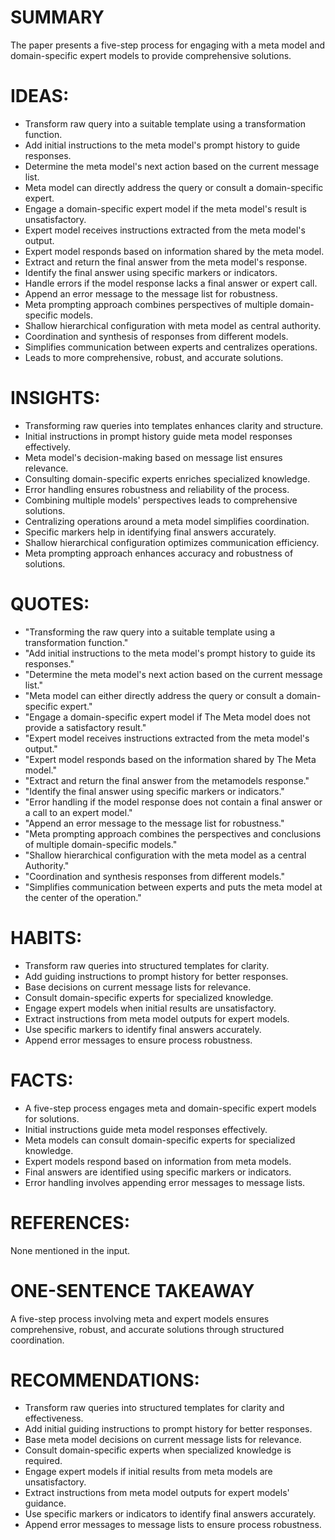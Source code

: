 # SUMMARY
The paper presents a five-step process for engaging with a meta model and domain-specific expert models to provide comprehensive solutions.

# IDEAS:
- Transform raw query into a suitable template using a transformation function.
- Add initial instructions to the meta model's prompt history to guide responses.
- Determine the meta model's next action based on the current message list.
- Meta model can directly address the query or consult a domain-specific expert.
- Engage a domain-specific expert model if the meta model's result is unsatisfactory.
- Expert model receives instructions extracted from the meta model's output.
- Expert model responds based on information shared by the meta model.
- Extract and return the final answer from the meta model's response.
- Identify the final answer using specific markers or indicators.
- Handle errors if the model response lacks a final answer or expert call.
- Append an error message to the message list for robustness.
- Meta prompting approach combines perspectives of multiple domain-specific models.
- Shallow hierarchical configuration with meta model as central authority.
- Coordination and synthesis of responses from different models.
- Simplifies communication between experts and centralizes operations.
- Leads to more comprehensive, robust, and accurate solutions.

# INSIGHTS:
- Transforming raw queries into templates enhances clarity and structure.
- Initial instructions in prompt history guide meta model responses effectively.
- Meta model's decision-making based on message list ensures relevance.
- Consulting domain-specific experts enriches specialized knowledge.
- Error handling ensures robustness and reliability of the process.
- Combining multiple models' perspectives leads to comprehensive solutions.
- Centralizing operations around a meta model simplifies coordination.
- Specific markers help in identifying final answers accurately.
- Shallow hierarchical configuration optimizes communication efficiency.
- Meta prompting approach enhances accuracy and robustness of solutions.

# QUOTES:
- "Transforming the raw query into a suitable template using a transformation function."
- "Add initial instructions to the meta model's prompt history to guide its responses."
- "Determine the meta model's next action based on the current message list."
- "Meta model can either directly address the query or consult a domain-specific expert."
- "Engage a domain-specific expert model if The Meta model does not provide a satisfactory result."
- "Expert model receives instructions extracted from the meta model's output."
- "Expert model responds based on the information shared by The Meta model."
- "Extract and return the final answer from the metamodels response."
- "Identify the final answer using specific markers or indicators."
- "Error handling if the model response does not contain a final answer or a call to an expert model."
- "Append an error message to the message list for robustness."
- "Meta prompting approach combines the perspectives and conclusions of multiple domain-specific models."
- "Shallow hierarchical configuration with the meta model as a central Authority."
- "Coordination and synthesis responses from different models."
- "Simplifies communication between experts and puts the meta model at the center of the operation."

# HABITS:
- Transform raw queries into structured templates for clarity.
- Add guiding instructions to prompt history for better responses.
- Base decisions on current message lists for relevance.
- Consult domain-specific experts for specialized knowledge.
- Engage expert models when initial results are unsatisfactory.
- Extract instructions from meta model outputs for expert models.
- Use specific markers to identify final answers accurately.
- Append error messages to ensure process robustness.

# FACTS:
- A five-step process engages meta and domain-specific expert models for solutions.
- Initial instructions guide meta model responses effectively.
- Meta models can consult domain-specific experts for specialized knowledge.
- Expert models respond based on information from meta models.
- Final answers are identified using specific markers or indicators.
- Error handling involves appending error messages to message lists.

# REFERENCES:
None mentioned in the input.

# ONE-SENTENCE TAKEAWAY
A five-step process involving meta and expert models ensures comprehensive, robust, and accurate solutions through structured coordination.

# RECOMMENDATIONS:
- Transform raw queries into structured templates for clarity and effectiveness.
- Add initial guiding instructions to prompt history for better responses.
- Base meta model decisions on current message lists for relevance.
- Consult domain-specific experts when specialized knowledge is required.
- Engage expert models if initial results from meta models are unsatisfactory.
- Extract instructions from meta model outputs for expert models' guidance.
- Use specific markers or indicators to identify final answers accurately.
- Append error messages to message lists to ensure process robustness.